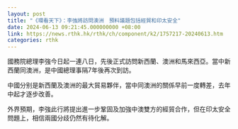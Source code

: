 ```yaml
---
layout: post
title: "《環看天下》：李強將訪問澳洲　預料議題包括經貿和印太安全"
date: 2024-06-13 09:21:45.000000000 +08:00
link: https://news.rthk.hk/rthk/ch/component/k2/1757217-20240613.htm
categories: rthk
---
```


國務院總理李強今日起一連八日，先後正式訪問新西蘭、澳洲和馬來西亞。當中新西蘭同澳洲，是中國總理事隔7年後再次到訪。

中國分别是新西蘭及澳洲的最大貿易夥伴，當中同澳洲的關係早前一度轉差，去年中起才逐步改善。

外界預期，李強此行將提出進一步鞏固及加強中澳雙方的經貿合作，但在印太安全問題上，相信兩國分歧仍然有待化解。
